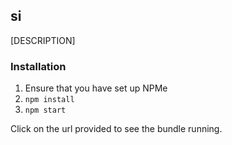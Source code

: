 ## si

[DESCRIPTION]

### Installation

1. Ensure that you have set up NPMe
2. `npm install`
3. `npm start`

Click on the url provided to see the bundle running.
